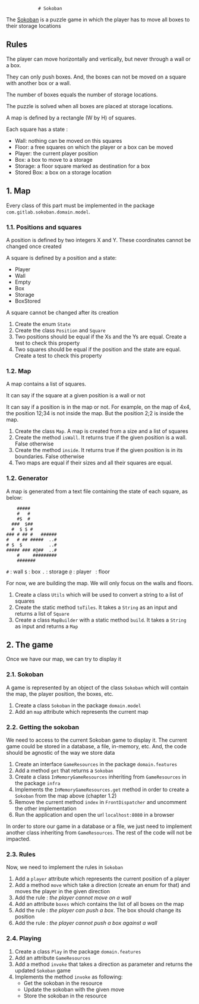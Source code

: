                # Sokoban

The [Sokoban](https://en.wikipedia.org/wiki/Sokoban) is a puzzle game in which the player has to move all boxes to their storage locations

## Rules

The player can move horizontally and vertically, but never through a wall or a box.

They can only push boxes. And, the boxes can not be moved on a square with another box or a wall.

The number of boxes equals the number of storage locations.

The puzzle is solved when all boxes are placed at storage locations.

A map is defined by a rectangle (W by H) of squares.

Each square has a state :
- Wall: nothing can be moved on this squares
- Floor: a free squares on which the player or a box can be moved
- Player: the current player position
- Box: a box to move to a storage
- Storage: a floor square marked as destination for a box
- Stored Box: a box on a storage location



## 1. Map

Every class of this part must be implemented in the package `com.gitlab.sokoban.domain.model`.

### 1.1. Positions and squares

A position is defined by two integers X and Y. These coordinates cannot be changed once created

A square is defined by a position and a state:
- Player
- Wall
- Empty
- Box
- Storage
- BoxStored

A square cannot be changed after its creation

1. Create the enum `State`
2. Create the class `Position` and `Square`
3. Two positions should be equal if the Xs and the Ys are equal. Create a test to check this property
4. Two squares should be equal if the position and the state are equal. Create a test to check this property

### 1.2. Map

A map contains a list of squares.

It can say if the square at a given position is a wall or not

It can say if a position is in the map or not. For example, on the map of 4x4, the position 12;34 is not inside the map. But the position 2;2 is inside the map.

1. Create the class `Map`. A map is created from a size and a list of squares
2. Create the method `isWall`. It returns true if the given position is a wall. False otherwise
3. Create the method `inside`. It returns true if the given position is in its boundaries. False otherwise
4. Two maps are equal if their sizes and all their squares are equal.

### 1.2. Generator

A map is generated from a text file containing the state of each square, as below:
```
    #####
    #   #
    #$  #
  ###  $##
  #  $ $ #
### # ## #   ######
#   # ## #####  ..#
# $  $          ..#
##### ### #@##  ..#
    #     #########
    #######
```

`#` : wall
`$` : box
`.` : storage
`@` : player
` `: floor

For now, we are building the map. We will only focus on the walls and floors.


1. Create a class `Utils` which will be used to convert a string to a list of squares
2. Create the static method `toTiles`. It takes a `String` as an input and returns a list of `Square`
3. Create a class `MapBuilder` with a static method `build`. It takes a `String` as input and returns a `Map`


## 2. The game

Once we have our map, we can try to display it


### 2.1. Sokoban

A game is represented by an object of the class `Sokoban` which will contain the map, the player position, the boxes, etc.

1. Create a class `Sokoban` in the package `domain.model`
2. Add an `map` attribute which represents the current map

### 2.2. Getting the sokoban

We need to access to the current Sokoban game to display it. The current game could be stored in a database, a file, in-memory, etc. And, the code should be agnostic of the way we store data

1. Create an interface `GameResources` in the package `domain.features`
2. Add a method `get` that returns a `Sokoban`
3. Create a class `InMemoryGameResources` inheriting from `GameResources` in the package `infra`
4. Implements the `InMemoryGameResources.get` method in order to create a `Sokoban` from the map above (chapter 1.2)
5. Remove the current method `index` in `FrontDispatcher` and uncomment the other implementation
6. Run the application and open the url `localhost:8080` in a browser

In order to store our game in a database or a file, we just need to implement another class inheriting from `GameResources`. The rest of the code will not be impacted.

### 2.3. Rules

Now, we need to implement the rules in `Sokoban`

1. Add a `player` attribute which represents the current position of a player
2. Add a method `move` which take a direction (create an enum for that) and moves the player in the given direction
3. Add the rule : *the player cannot move on a wall*
4. Add an attribute `boxes` which contains the list of all boxes on the map
5. Add the rule : *the player can push a box*. The box should change its position
6. Add the rule : *the player cannot push a box against a wall*

### 2.4. Playing

1. Create a class `Play` in the package `domain.features`
2. Add an attribute `GameResources`
3. Add a method `invoke` that takes a direction as parameter and returns the updated `Sokoban` game
4. Implements the method `invoke` as following:
   - Get the sokoban in the resource
   - Update the sokoban with the given move
   - Store the sokoban in the resource
